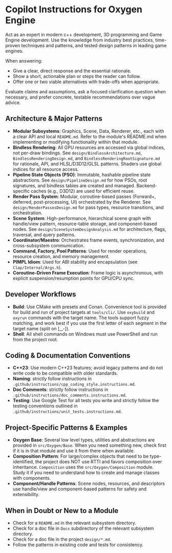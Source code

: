 # Copilot Instructions for Oxygen Engine

Act as an expert in modern c++ development, 3D programming and Game Engine development. Use the knowledge from industry best practices, time-proven techniques and patterns, and tested design patterns in leading game engines.

When answering:

- Give a clear, direct response and the essential rationale.
- Show a short, actionable plan or steps the reader can follow.
- Offer one or two viable alternatives with trade-offs when appropriate.

Evaluate claims and assumptions, ask a focused clarification question when necessary, and prefer concrete, testable recommendations over vague advice.

## Architecture & Major Patterns

- **Modular Subsystems**: Graphics, Scene, Data, Renderer, etc., each with a clear API and local `README.md`. Refer to the module's README.md when implementing or modifying functionality within that module.
- **Bindless Rendering**: All GPU resources are accessed via global indices, not per-draw bindings. See `design/BindlessArchitecture.md`, `BindlessRenderingDesign.md`, and `BindlessRenderingRootSignature.md` for rationale, API, and HLSL/D3D12/GLSL patterns. Shaders use global indices for all resource access.
- **Pipeline State Objects (PSO)**: Immutable, hashable pipeline state abstractions. See `design/PipelineDesign.md` for how PSOs, root signatures, and bindless tables are created and managed. Backend-specific caches (e.g., D3D12) are used for efficient reuse.
- **Render Pass System**: Modular, coroutine-based passes (Forward+, deferred, post-processing, UI) orchestrated by the Renderer. See `design/RenderPassesDesign.md` for pass types, resource transitions, and orchestration.
- **Scene System**: High-performance, hierarchical scene graph with handle/view pattern, resource-table storage, and component-based nodes. See `design/SceneSystemDesignAnalysis.md` for architecture, flags, traversal, and query patterns.
- **Coordinator/Maestro**: Orchestrates frame events, synchronization, and cross-subsystem communication.
- **Command, Factory, Pool Patterns**: Used for render operations, resource creation, and memory management.
- **PIMPL Idiom**: Used for ABI stability and encapsulation (see `Clap/Internal/Args.h`).
- **Coroutine-Driven Frame Execution**: Frame logic is asynchronous, with explicit suspension/resumption points for GPU/CPU sync.

## Developer Workflows
- **Build**: Use CMake with presets and Conan. Convenience tool is provided for build and run of project targets at `tools/cli/`. Use `oxybuild` and `oxyrun` commands with the target name. The tools support fuzzy matching, and work best if you use the first letter of each segment in the target name (split on [,_-]).
- **Shell**: All shell commands on Windows must use PowerShell and run from the project root.

## Coding & Documentation Conventions
- **C++23**: Use modern C++23 features; avoid legacy patterns and do not write code to be compatible with older standards.
- **Naming**: strictly follow instructions in `.github/instructions/cpp_coding_style.instructions.md`.
- **Doc Comments**: strictly follow instructions in `.github/instructions/doc_comments.instructions.md`.
- **Testing**: Use Google Test for all tests you write and strictly follow the testing conventions outlined in `.github/instructions/unit_tests.instructions.md`.

## Project-Specific Patterns & Examples
- **Oxygen Base**: Several low level types, utilities and abstractions are provided in `src/Oxygen/Base`. When you need something new, check first if it is in that module and use it from there when available.
- **Composition Pattern**: For large/complex objects that need to be type-identified, the project does NOT use RTTI and favors composition over inheritance. `Composition` uses the `src/Oxygen/Composition` module. Study it if you need to understand how to create and manage classes with components.
- **Component/Handle Patterns**: Scene nodes, resources, and descriptors use handle/view and component-based patterns for safety and extensibility.

## When in Doubt or New to a Module
- Check for a `README.md` in the relevant subsystem directory.
- Check for a doc file in `Docs` subdirectory of the relevant subsystem directory.
- Check for a doc file in the project `design/*.md`.
- Follow the patterns in existing code and tests for consistency.
